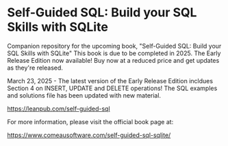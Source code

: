 # Self-Guided SQL: Build your SQL Skills with SQLite

Companion repository for the upcoming book, "Self-Guided SQL: Build your SQL Skills with SQLite"
This book is due to be completed in 2025. 
The Early Release Edition now available! Buy now at a reduced price and get updates as they're released.

March 23, 2025 - 
The latest version of the Early Release Edition incldues Section 4 on INSERT, UPDATE and DELETE operations!
The SQL examples and solutions file has been updated with new material.

https://leanpub.com/self-guided-sql

For more information, please visit the official book page at:

https://www.comeausoftware.com/self-guided-sql-sqlite/

